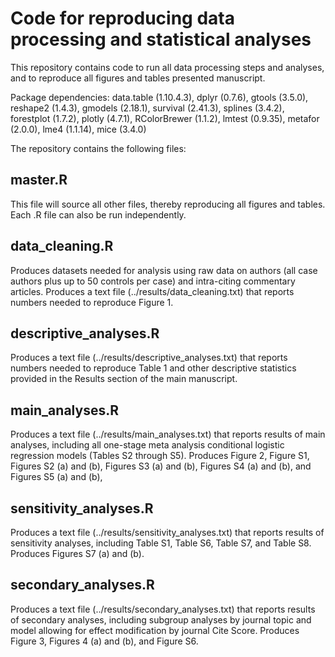 # Code for reproducing data processing and statistical analyses

This repository contains code to run all data processing steps and analyses, and to reproduce all figures and tables presented manuscript.

Package dependencies: data.table (1.10.4.3), dplyr (0.7.6), gtools (3.5.0),  reshape2 (1.4.3), gmodels (2.18.1), survival (2.41.3), splines (3.4.2), forestplot (1.7.2), plotly (4.7.1), RColorBrewer (1.1.2), lmtest (0.9.35), metafor (2.0.0), lme4 (1.1.14), mice (3.4.0)

The repository contains the following files:

## master.R
This file will source all other files, thereby reproducing all figures and tables. Each .R file can also be run independently.

## data_cleaning.R
Produces datasets needed for analysis using raw data on authors (all case authors plus up to 50 controls per case) and intra-citing commentary articles. Produces a text file (../results/data_cleaning.txt) that reports numbers needed to reproduce Figure 1.

## descriptive_analyses.R
Produces a text file (../results/descriptive_analyses.txt) that reports numbers needed to reproduce Table 1 and other descriptive statistics provided in the Results section of the main manuscript.

## main_analyses.R
Produces a text file (../results/main_analyses.txt) that reports results of main analyses, including all one-stage meta analysis conditional logistic regression models (Tables S2 through S5). Produces Figure 2, Figure S1, Figures S2 (a) and (b), Figures S3 (a) and (b), Figures S4 (a) and (b), and Figures S5 (a) and (b),

## sensitivity_analyses.R
Produces a text file (../results/sensitivity_analyses.txt) that reports results of sensitivity analyses, including Table S1, Table S6, Table S7, and Table S8. Produces Figures S7 (a) and (b).

## secondary_analyses.R
Produces a text file (../results/secondary_analyses.txt) that reports results of secondary analyses, including subgroup analyses by journal topic and model allowing for effect modification by journal Cite Score. Produces Figure 3, Figures 4 (a) and (b), and Figure S6.
